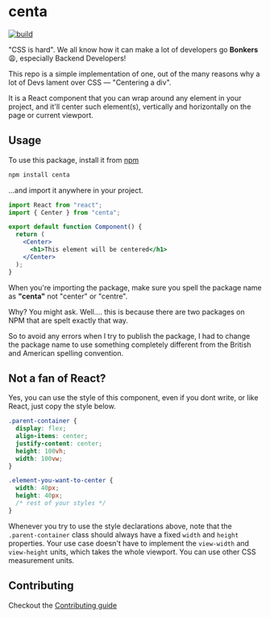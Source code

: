 # centa

[![build](https://github.com/kaf-lamed-beyt/center/actions/workflows/main.yml/badge.svg)](https://github.com/kaf-lamed-beyt/center/actions/workflows/main.yml)

"CSS is hard". We all know how it can make a lot of developers go **Bonkers** 😩, especially Backend Developers!

This repo is a simple implementation of one, out of the many reasons why a lot of Devs lament over CSS &mdash; "Centering a div".

It is a React component that you can wrap around any element in your project, and it'll center such element(s), vertically and horizontally on the page or current viewport.

## Usage

To use this package, install it from [npm](https://npmjs.com/package/centre)

```bash
npm install centa
```

...and import it anywhere in your project.

```jsx
import React from "react";
import { Center } from "centa";

export default function Component() {
  return (
    <Center>
      <h1>This element will be centered</h1>
    </Center>
  );
}
```

When you're importing the package, make sure you spell the package name as **"centa"** not "center" or "centre". 

Why? You might ask. Well.... this is because there are two packages on NPM that are spelt exactly that way. 

So to avoid any errors when I try to publish the package, I had to change the package name to use something completely different from the British and American spelling convention.

## Not a fan of React?

Yes, you can use the style of this component, even if you dont write, or like React, just copy the style below.

```css
.parent-container {
  display: flex;
  align-items: center;
  justify-content: center;
  height: 100vh;
  width: 100vw;
}

.element-you-want-to-center {
  width: 40px;
  height: 40px;
  /* rest of your styles */
}
```

Whenever you try to use the style declarations above, note that the `.parent-container` class should always have a fixed `width` and `height` properties. Your use case doesn't have to implement the `view-width` and `view-height` units, which takes the whole viewport. You can use other CSS measurement units.

## Contributing

Checkout the [Contributing guide](CONTRIBUTING.md)
